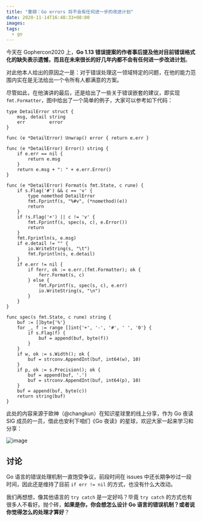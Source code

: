```yaml
---
title: "重磅：Go errors 将不会有任何进一步的改进计划"
date: 2020-11-14T16:48:33+08:00
images:
tags: 
  - go
---
```


今天在 Gophercon2020 上，**Go 1.13 错误提案的作者事后提及他对目前错误格式化的缺失表示遗憾，而且在未来很长的好几年内都不会有任何进一步改进计划**。

对此他本人给出的原因之一是：对于错误处理这一领域特定的问题，在他的能力范围内实在是无法给出一个令所有人都满意的方案。

尽管如此，在他演讲的最后，还是给出了一些关于错误嵌套的建议，即实现 `fmt.Formatter`，图中给出了一个简单的例子，大家可以参考如下代码：

```
type DetailError struct {
	msg, detail string
	err         error
}

func (e *DetailError) Unwrap() error { return e.err }

func (e *DetailError) Error() string {
	if e.err == nil {
		return e.msg
	}
	return e.msg + ": " + e.err.Error()
}

func (e *DetailError) Format(s fmt.State, c rune) {
	if s.Flag('#') && c == 'v' {
		type nomethod DetailError
		fmt.Fprintf(s, "%#v", (*nomethod)(e))
		return
	}
	if !s.Flag('+') || c != 'v' {
		fmt.Fprintf(s, spec(s, c), e.Error())
		return
	}
	fmt.Fprintln(s, e.msg)
	if e.detail != "" {
		io.WriteString(s, "\t")
		fmt.Fprintln(s, e.detail)
	}
	if e.err != nil {
		if ferr, ok := e.err.(fmt.Formatter); ok {
			ferr.Format(s, c)
		} else {
			fmt.Fprintf(s, spec(s, c), e.err)
			io.WriteString(s, "\n")
		}
	}
}

func spec(s fmt.State, c rune) string {
	buf := []byte{'%'}
	for _, f := range []int{'+', '-', '#', ' ', '0'} {
		if s.Flag(f) {
			buf = append(buf, byte(f))
		}
	}
	if w, ok := s.Width(); ok {
		buf = strconv.AppendInt(buf, int64(w), 10)
	}
	if p, ok := s.Precision(); ok {
		buf = append(buf, '.')
		buf = strconv.AppendInt(buf, int64(p), 10)
	}
	buf = append(buf, byte(c))
	return string(buf)
}
```

此处的内容来源于欧神（@changkun）在知识星球里的线上分享，作为 Go 夜读 SIG 成员的一员，借此也安利下咱们《Go 夜读》的星球，欢迎大家一起来学习和分享：

![image](https://image.eddycjy.com/f474866fbaed634f83fa2e3228cfbec6.jpeg)

## 讨论

Go 语言的错误处理机制一直饱受争议，前段时间在 issues 中还长期争吵过一段时间，因此还是维持了目前 `if err != nil` 的方式，也没有什么大改动。

我们再想想，像其他语言的 `try catch` 是一定好吗？毕竟 `try catch` 的方式也有很多人不看好。抛个砖，**如果是你，你会想怎么设计 Go 语言的错误机制？或者说你觉得怎么的处理才算好**？